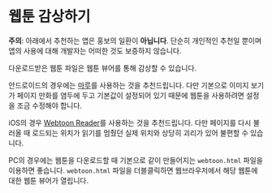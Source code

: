 # 웹툰 감상하기

**주의**: 아래에서 추천하는 앱은 홍보의 일환이 **아닙니다**. 단순히 개인적인 추천일 뿐이며 앱의 사용에 대해 개발자는 어떠한 것도 보증하지 않습니다.

다운로드받은 웹툰 파일은 웹툰 뷰어를 통해 감상할 수 있습니다.

안드로이드의 경우에는 [마루](https://play.google.com/store/apps/details?id=my.geulga)를 사용하는 것을 추천드립니다.
다만 기본으로 이미지 보기가 페이지 만화를 염두에 두고 기본값이 설정되어 있기 때문에 웹툰을 사용하려면 설정을 조금 수정해야 합니다.

iOS의 경우 [Webtoon Reader](https://apps.apple.com/kr/app/webtoon-reader/id1493951523?platform=iphone)를 사용하는 것을 추천드립니다. 다만 페이지를 다시 불러올 때 로드되는 위치가 읽기를 멈췄던 실제 위치와 상당히 괴리가 있어 불편할 수 있습니다.

PC의 경우에는 웹툰을 다운로드할 때 기본으로 같이 만들어지는 `webtoon.html` 파일을 이용하면 좋습니다.
`webtoon.html` 파일을 더블클릭하면 웹브라우저에서 해당 웹툰에 대한 웹툰 뷰어가 열립니다.
